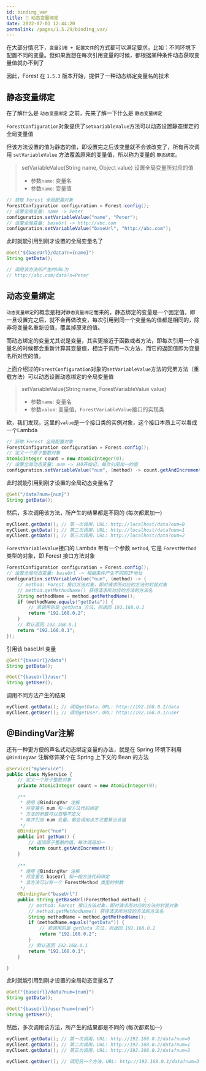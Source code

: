 ```yaml
---
id: binding_var
title: 🥃 动态变量绑定
date: 2022-07-01 12:44:20
permalink: /pages/1.5.29/binding_var/
---
```


在大部分情况下，`变量引用 + 配置文件`的方式都可以满足要求，比如：不同环境下配置不同的变量。但如果我想在每次引用变量的时候，都根据某种条件动态获取变量值就办不到了

因此，Forest 在 `1.5.3` 版本开始，提供了一种动态绑定变量名的技术

## 静态变量绑定

在了解什么是 `动态变量绑定` 之前，先来了解一下什么是 `静态变量绑定`

`ForestConfiguration`对象提供了`setVariableValue`方法可以动态设置静态绑定的全局变量值

但该方法设置的值为静态的值，即设置完之后该变量就不会该改变了，所有再次调用 `setVariableValue` 方法覆盖原来的变量值，所以称为变量的 `静态绑定`。

> setVariableValue(String name, Object value) 设置全局变量所对应的值
>- 参数`name`: 变量名
>- 参数`name`: 变量值

```java
// 获取 Forest 全局配置对象
ForestConfiguration configuration = Forest.config();
// 设置全局变量: name -> Peter
configuration.setVariableValue("name", "Peter");
// 设置全局变量: baseUrl -> http://abc.com
configuration.setVariableValue("baseUrl", "http://abc.com");
```
此时就能引用到刚才设置的全局变量名了

```java
@Get("${baseUrl}/data?n={name}")
String getData();

// 调用该方法所产生的URL为
// http://abc.com/data?n=Peter
```

## 动态变量绑定

`动态变量绑定`的概念是相对`静态变量绑定`而来的，静态绑定的变量是一个固定值，即一旦设置完之后，就不会再做改变，每次引用到同一个变量名的值都是相同的，除非将变量名重新设值，覆盖掉原来的值。

而动态绑定的变量尤其说是变量，其实更接近于函数或者方法，即每次引用一个变量名的时候都会重新计算其变量值，相当于调用一次方法，而它的返回值即为变量名所对应的值。

上面介绍过的`ForestConfiguration`对象的`setVariableValue`方法的兄弟方法（重载方法）可以动态设置动态绑定的全局变量值

> setVariableValue(String name, ForestVariableValue value)
>- 参数`name`: 变量名
>- 参数`value`: 变量值，`ForestVariableValue`接口的实现类

欸，我们发现，这里的`value`是一个接口类的实例对象，这个接口本质上可以看成一个Lambda

```java
// 获取 Forest 全局配置对象
ForestConfiguration configuration = Forest.config();
// 定义一个原子整数对象
AtomicInteger count = new AtomicInteger(0);
// 设置全局动态变量: num -> 从0开始记，每次引用加一的值
configuration.setVariableValue("num", (method) -> count.getAndIncrement());
```

此时就能引用到刚才设置的全局动态变量名了

```java
@Get("/data?num={num}")
String getData();
```

然后，多次调用该方法，所产生的结果都是不同的 (每次都累加一)

```java
myClient.getData(); // 第一次调用，URL: http://localhost/data?num=0
myClient.getData(); // 第二次调用，URL: http://localhost/data?num=1
myClient.getData(); // 第三次调用，URL: http://localhost/data?num=2
```

`ForestVariableValue`接口的 Lambda 带有一个参数 `method`, 它是 `ForestMethod` 类型的对象，即 Forest 接口方法对象

```java
ForestConfiguration configuration = Forest.config();
// 设置全局动态变量: baseUrl -> 根据条件产生不同的IP地址
configuration.setVariableValue("num", (method) -> {
    // method: Forest 接口方法对象，即对请求所对应的方法的封装对象
    // method.getMethodName() 获得请求所对应的方法的方法名
    String methodName = method.getMethodName();
    if (methodName.equals("getData")) {
        // 若调用的是 getData 方法，则返回 192.168.0.2
        return "192.168.0.2";
    }
    // 默认返回 192.168.0.1
    return "192.168.0.1";
});
```

引用该 baseUrl 变量

```java
@Get("{baseUrl}/data")
String getData();

@Get("{baseUrl}/user")
String getUser();
```

调用不同方法产生的结果

```java
myClient.getData(); // 调用getData，URL: http://192.168.0.2/data
myClient.getUser(); // 调用getUser，URL: http://192.168.0.1/user
```



## @BindingVar注解

还有一种更方便的声名式动态绑定变量的办法，就是在 Spring 环境下利用 `@BindingVar` 注解修饰某个在 Spring 上下文的 Bean 的方法

```java
@Service("myService")
public class MyService {
    // 定义一个原子整数对象
    private AtomicInteger count = new AtomicInteger(0); 

    /**
     * 使用 @BindingVar 注解
     * 将变量名 num 和一段方法代码绑定
     * 方法的参数可以忽略不定义
     * 每次引用 num 变量，都会调用该方法重算出该值
     */
    @BindingVar("num")
    public int getNum() {
        // 返回原子整数的值，每次调用加一
        return count.getAndIncrement();
    }
    
    /**
     * 使用 @BindingVar 注解
     * 将变量名 baseUrl 和一段方法代码绑定
     * 该方法可以有一个 ForestMethod 类型的参数
     */
    @BindingVar("baseUrl")
    public String getBaseUrl(ForestMethod method) {
        // method: Forest 接口方法对象，即对请求所对应的方法的封装对象
        // method.getMethodName() 获得请求所对应的方法的方法名
        String methodName = method.getMethodName();
        if (methodName.equals("getData")) {
            // 若调用的是 getData 方法，则返回 192.168.0.2
            return "192.168.0.2";
        }
        // 默认返回 192.168.0.1
        return "192.168.0.1";
    }

}
```
此时就能引用到刚才设置的全局动态变量名了

```java
@Get("{baseUrl}/data?num={num}")
String getData();

@Get("{baseUrl}/user?num={num}")
String getUser();
```

然后，多次调用该方法，所产生的结果都是不同的 (每次都累加一)

```java
myClient.getData(); // 第一次调用，URL: http://192.168.0.2/data?num=0
myClient.getData(); // 第二次调用，URL: http://192.168.0.2/data?num=1
myClient.getData(); // 第三次调用，URL: http://192.168.0.2/data?num=2

myClient.getUser(); // 调用另一个方法，URL: http://192.168.0.1/data?num=3
```
